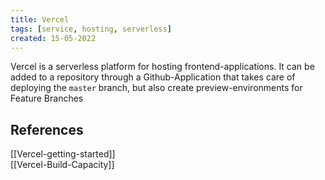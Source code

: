 ```yaml
---
title: Vercel
tags: [service, hosting, serverless]
created: 15-05-2022
---
```

Vercel is a serverless platform for hosting frontend-applications. It can be added to a repository through a Github-Application that takes care of deploying the `master` branch, but also create preview-environments for Feature Branches

## References
[[Vercel-getting-started]]  
[[Vercel-Build-Capacity]]